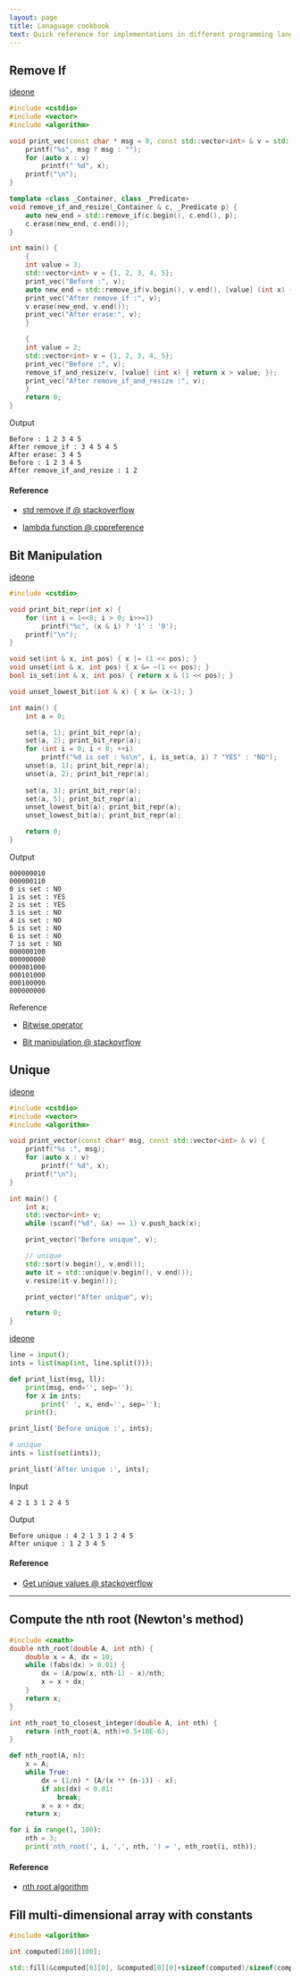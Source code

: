 ```yaml
---
layout: page 
title: Lanaguage cookbook
text: Quick reference for implementations in different programming languages
---
```


## Remove If

[ideone](https://ideone.com/dHjA38)

~~~cpp
#include <cstdio>
#include <vector>
#include <algorithm>

void print_vec(const char * msg = 0, const std::vector<int> & v = std::vector<int>()) {
    printf("%s", msg ? msg : "");
    for (auto x : v)
        printf(" %d", x);
    printf("\n");
}

template <class _Container, class _Predicate>
void remove_if_and_resize(_Container & c, _Predicate p) {
    auto new_end = std::remove_if(c.begin(), c.end(), p);
    c.erase(new_end, c.end());    
}

int main() {
    {
    int value = 3;
    std::vector<int> v = {1, 2, 3, 4, 5};
    print_vec("Before :", v);
    auto new_end = std::remove_if(v.begin(), v.end(), [value] (int x) { return x < value; });
    print_vec("After remove_if :", v);
    v.erase(new_end, v.end());
    print_vec("After erase:", v);
    }

    {
    int value = 2;
    std::vector<int> v = {1, 2, 3, 4, 5};
    print_vec("Before :", v);
    remove_if_and_resize(v, [value] (int x) { return x > value; });
    print_vec("After remove_if_and_resize :", v);
    }
    return 0;
}

~~~

Output

~~~
Before : 1 2 3 4 5
After remove_if : 3 4 5 4 5
After erase: 3 4 5
Before : 1 2 3 4 5
After remove_if_and_resize : 1 2
~~~

#### Reference

* [std remove if @ stackoverflow](http://stackoverflow.com/questions/4478636/stdremove-if-lambda-not-removing-anything-from-the-collection)

* [lambda function @ cppreference](http://en.cppreference.com/w/cpp/language/lambda)


## Bit Manipulation

[ideone](http://ideone.com/YP7rSS)

~~~ cpp
#include <cstdio>

void print_bit_repr(int x) {
    for (int i = 1<<8; i > 0; i>>=1)
        printf("%c", (x & i) ? '1' : '0');
    printf("\n");
}

void set(int & x, int pos) { x |= (1 << pos); }
void unset(int & x, int pos) { x &= ~(1 << pos); }
bool is_set(int & x, int pos) { return x & (1 << pos); }

void unset_lowest_bit(int & x) { x &= (x-1); }

int main() {
    int a = 0;

    set(a, 1); print_bit_repr(a); 
    set(a, 2); print_bit_repr(a);
    for (int i = 0; i < 8; ++i)
        printf("%d is set : %s\n", i, is_set(a, i) ? "YES" : "NO");
    unset(a, 1); print_bit_repr(a); 
    unset(a, 2); print_bit_repr(a);
    
    set(a, 3); print_bit_repr(a); 
    set(a, 5); print_bit_repr(a);
    unset_lowest_bit(a); print_bit_repr(a); 
    unset_lowest_bit(a); print_bit_repr(a); 

    return 0;
}

~~~

Output

~~~
000000010
000000110
0 is set : NO
1 is set : YES
2 is set : YES
3 is set : NO
4 is set : NO
5 is set : NO
6 is set : NO
7 is set : NO
000000100
000000000
000001000
000101000
000100000
000000000
~~~

Reference

* [Bitwise operator](http://www.cprogramming.com/tutorial/bitwise_operators.html)

* [Bit manipulation @ stackovrflow](http://stackoverflow.com/questions/3920307/how-can-i-remove-a-flag-in-c)


## Unique 

[ideone](https://ideone.com/tKZ3Eg)

~~~ cpp
#include <cstdio>
#include <vector>
#include <algorithm>

void print_vector(const char* msg, const std::vector<int> & v) {
    printf("%s :", msg);
    for (auto x : v)
        printf(" %d", x);
    printf("\n");
}

int main() {
    int x;
    std::vector<int> v;
    while (scanf("%d", &x) == 1) v.push_back(x);

    print_vector("Before unique", v);

    // unique
    std::sort(v.begin(), v.end());
    auto it = std::unique(v.begin(), v.end());
    v.resize(it-v.begin());

    print_vector("After unique", v);

    return 0;
}
~~~

[ideone](https://ideone.com/1YSeHv)

~~~ python
line = input();
ints = list(map(int, line.split()));

def print_list(msg, ll):
    print(msg, end='', sep='');
    for x in ints:
        print(' ', x, end='', sep='');
    print();

print_list('Before unique :', ints);

# unique
ints = list(set(ints));

print_list('After unique :', ints);
~~~


Input

~~~
4 2 1 3 1 2 4 5
~~~

Output

~~~
Before unique : 4 2 1 3 1 2 4 5
After unique : 1 2 3 4 5
~~~

#### Reference

* [Get unique values @ stackoverflow](http://stackoverflow.com/questions/12897374/get-unique-values-from-a-list-in-python)

---

## Compute the nth root (Newton's method) 

~~~ cpp
#include <cmath>
double nth_root(double A, int nth) {
	double x = A, dx = 10;
	while (fabs(dx) > 0.01) {
		dx = (A/pow(x, nth-1) - x)/nth;
		x = x + dx;
	}
	return x;
}

int nth_root_to_closest_integer(double A, int nth) {
	return (nth_root(A, nth)+0.5+10E-6);
}
~~~

~~~ python
def nth_root(A, n):
    x = A;
    while True:
        dx = (1/n) * (A/(x ** (n-1)) - x);
        if abs(dx) < 0.01:
            break;
        x = x + dx;
    return x;

for i in range(1, 100):
    nth = 3;
    print('nth_root(', i, ',', nth, ') = ', nth_root(i, nth));
~~~

#### Reference
* [nth root algorithm](https://en.wikipedia.org/wiki/Nth_root_algorithm)

## Fill multi-dimensional array with constants

~~~ cpp
#include <algorithm>

int computed[100][100];

std::fill(&computed[0][0], &computed[0][0]+sizeof(computed)/sizeof(computed[0][0]), -1);
~~~ 
